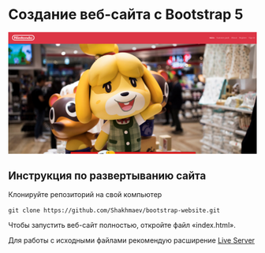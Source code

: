 # Создание веб-сайта с Bootstrap 5

![Создание веб-сайта с Bootstrap 5](resources/portada.png)

## Инструкция по развертыванию сайта

Клонируйте репозиторий на свой компьютер

`git clone https://github.com/Shakhmaev/bootstrap-website.git`

Чтобы запустить веб-сайт полностью, откройте файл «index.html».

Для работы с исходными файлами рекомендую расширение [Live Server](https://marketplace.visualstudio.com/items?itemName=ritwickdey.LiveServer#:~:text=%20Shortcuts%20to%20Start%2FStop%20Server%20%201%20Open,to%20Stop%20the%20server%20%28You%20can...%20More%20)